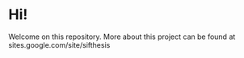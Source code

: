 Hi!
===

Welcome on this repository. More about this project can be found at sites.google.com/site/sifthesis

